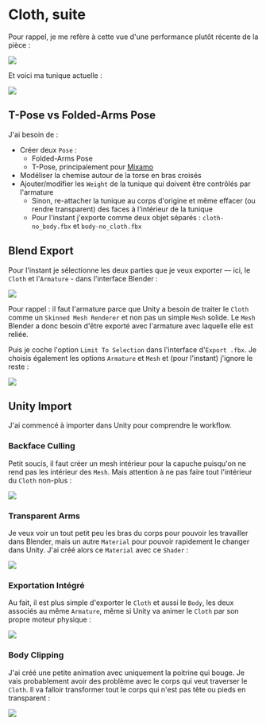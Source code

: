 # Cloth, suite
Pour rappel, je me refère à cette vue d'une performance plutôt récente de la pièce :

![](images/beckett-robes-with-scowls.jpg)

Et voici ma tunique actuelle :

![](images/blender-tunic-armless.png)

## T-Pose vs Folded-Arms Pose
J'ai besoin de :

- Créer deux `Pose` :
	- Folded-Arms Pose
	- T-Pose, principalement pour [Mixamo](http://mixamo.com)
- Modéliser la chemise autour de la torse en bras croisés
- Ajouter/modifier les `Weight` de la tunique qui doivent être contrôlés par l'armature
	- Sinon, re-attacher la tunique au corps d'origine et même effacer (ou rendre transparent) des faces à l'intérieur de la tunique
	- Pour l'instant j'exporte comme deux objet séparés : `cloth-no_body.fbx` et `body-no_cloth.fbx`

## Blend Export
Pour l'instant je sélectionne les deux parties que je veux exporter — ici, le `Cloth` et l'`Armature` - dans l'interface Blender :

![](images/blender-export-select-armature-cloth.png)

Pour rappel : il faut l'armature parce que Unity a besoin de traiter le `Cloth` comme un `Skinned Mesh Renderer` et non pas un simple `Mesh` solide. Le `Mesh` Blender a donc besoin d'être exporté avec l'armature avec laquelle elle est reliée.

Puis je coche l'option `Limit To Selection` dans l'interface d'`Export .fbx`. Je choisis également les options `Armature` et `Mesh` et (pour l'instant) j'ignore le reste :

![](images/blender-export-limit-selected.png)

## Unity Import
J'ai commencé à importer dans Unity pour comprendre le workflow.

### Backface Culling
Petit soucis, il faut créer un mesh intérieur pour la capuche puisqu'on ne rend pas les intérieur des `Mesh`. Mais attention à ne pas faire tout l'intérieur du `Cloth` non-plus :

![](images/unity-interior-backface-culling-problem.png)

### Transparent Arms
Je veux voir un tout petit peu les bras du corps pour pouvoir les travailler dans Blender, mais un autre `Material` pour pouvoir rapidement le changer dans Unity. J'ai créé alors ce `Material` avec ce `Shader` :

![](images/blender-transparent-arms.png)

### Exportation Intégré
Au fait, il est plus simple d'exporter le `Cloth` et aussi le `Body`, les deux associés au même `Armature`, même si Unity va animer le `Cloth` par son propre moteur physique :

![](images/blender-select-armature-body-cloth.png)

### Body Clipping
J'ai créé une petite animation avec uniquement la poitrine qui bouge. Je vais probablement avoir des problème avec le corps qui veut traverser le `Cloth`. Il va falloir transformer tout le corps qui n'est pas tête ou pieds en transparent :

![](images/unity-body-clipping-problem-loop.gif)

